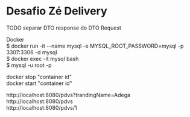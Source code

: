 # Desafio Zé Delivery



TODO
separar DTO response do DTO Request



Docker  
$ docker run -it --name mysql -e MYSQL_ROOT_PASSWORD=mysql -p 3307:3306 -d mysql  
$ docker exec -it mysql bash  
$ mysql -u root -p

docker stop "container id"   
docker start "container id"  



http://localhost:8080/pdvs?trandingName=Adega  
http://localhost:8080/pdvs  
http://localhost:8080/pdvs/1


  